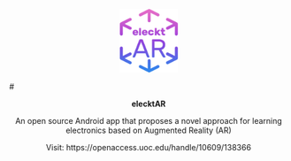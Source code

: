 <p align="center">
  <img width="105" height="115" src="https://github.com/vsafontlopez/elecktAR/blob/main/assets/elecktAR_icon.png">
</p>

#<b><p align="center">elecktAR</p></b>
  
<p align="center">An open source Android app that proposes a novel approach for learning electronics based on Augmented Reality (AR)</p>

<p align="center">Visit: https://openaccess.uoc.edu/handle/10609/138366</p>

